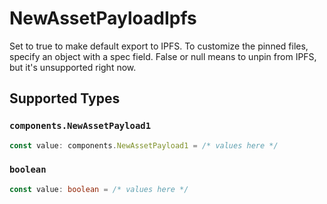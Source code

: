 # NewAssetPayloadIpfs

Set to true to make default export to IPFS. To customize the
pinned files, specify an object with a spec field. False or null
means to unpin from IPFS, but it's unsupported right now.



## Supported Types

### `components.NewAssetPayload1`

```typescript
const value: components.NewAssetPayload1 = /* values here */
```

### `boolean`

```typescript
const value: boolean = /* values here */
```

